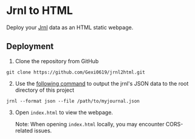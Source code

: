 # Jrnl to HTML

Deploy your [Jrnl](https://jrnl.sh/) data as an HTML static webpage.

## Deployment

1. Clone the repository from GitHub

```
git clone https://github.com/Gexi0619/jrnl2html.git
```

2. Use the [following command](https://jrnl.sh/en/stable/formats/#exporting-with-file) to output the jrnl's JSON data to the root directory of this project

```
jrnl --format json --file /path/to/myjournal.json
```

3. Open `index.html` to view the webpage.

   Note: When opening `index.html` locally, you may encounter CORS-related issues.

